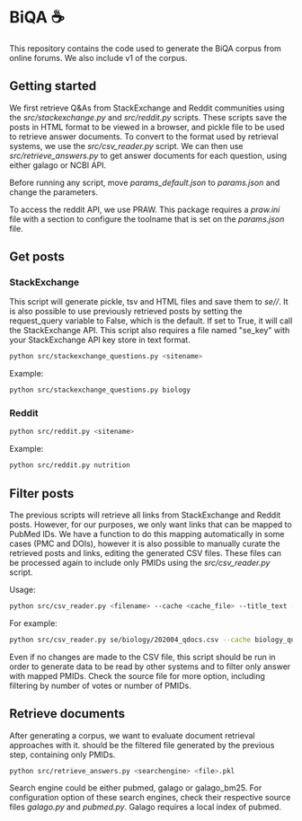 # BiQA ☕

This repository contains the code used to generate the BiQA corpus from online forums.
We also include v1 of the corpus.

## Getting started

We first retrieve Q&As from StackExchange and Reddit communities using the 
*src/stackexchange.py* and *src/reddit.py* scripts.
These scripts save the posts in HTML format to be viewed in a browser, and pickle file
to be used to retrieve answer documents.
To convert to the format used by retrieval systems, we use the *src/csv_reader.py* script.
We can then use *src/retrieve_answers.py* to get answer documents for each question,
using either galago or NCBI API.

Before running any script, move *params_default.json* to *params.json* and change the
parameters.

To access the reddit API, we use PRAW. This package requires a *praw.ini* file 
with a section to configure the toolname that is set on the *params.json* file.


## Get posts

### StackExchange

This script will generate pickle, tsv and HTML files and save them to *se/<sitename>/*.
It is also possible to use previously retrieved posts by setting the request_query
variable to False, which is the default.
If set to True, it will call the StackExchange API.
This script also requires a file named "se_key" with your StackExchange API key store
in text format.

```bash
python src/stackexchange_questions.py <sitename>
```

Example:

```bash
python src/stackexchange_questions.py biology
```

### Reddit

```bash
python src/reddit.py <sitename>
```

Example:

```bash
python src/reddit.py nutrition
```


## Filter posts

The previous scripts will retrieve all links from StackExchange and Reddit posts.
However, for our purposes, we only want links that can be mapped to PubMed IDs.
We have a function to do this mapping automatically in some cases (PMC and DOIs),
however it is also possible to manually curate the retrieved posts and links, editing 
the generated CSV files.
These files can be processed again to include only PMIDs using the *src/csv_reader.py*
script.

Usage:

```bash
python src/csv_reader.py <filename> --cache <cache_file> --title_text --body_text
```

For example:

```bash
python src/csv_reader.py se/biology/202004_qdocs.csv --cache biology_questions_cache.json --title_text --body_text
```

Even if no changes are made to the CSV file, this script should be run in order to
generate data to be read by other systems and to filter only answer with mapped PMIDs.
Check the source file for more option, including filtering by number of votes or number of
PMIDs.

## Retrieve documents

After generating a corpus, we want to evaluate document retrieval approaches with it.
<file> should be the filtered file generated by the previous step, containing only PMIDs.

```bash
python src/retrieve_answers.py <searchengine> <file>.pkl 
```

Search engine could be either pubmed, galago or galago_bm25. For configuration option of these search engines,
check their respective source files *galago.py* and *pubmed.py*. Galago requires a local index of pubmed. 




